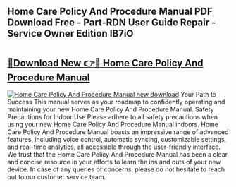 ## Home Care Policy And Procedure Manual PDF Download Free - Part-RDN User Guide Repair - Service Owner Edition IB7iO

# <h2><a href="http://bc36251.oget.top/?id=Home+Care+Policy+And+Procedure+Manual">🔗Download New 👉🔴 Home Care Policy And Procedure Manual</a></h2>

[![Home Care Policy And Procedure Manual new download](https://i.imgur.com/5g1atiW.png)](http://bc36251.oget.top/?id=Home+Care+Policy+And+Procedure+Manual)
Your Path to Success This manual serves as your roadmap to confidently operating and maintaining your new Home Care Policy And Procedure Manual. Safety Precautions for Indoor Use Please adhere to all safety precautions when using your new Home Care Policy And Procedure Manual indoors. Home Care Policy And Procedure Manual boasts an impressive range of advanced features, including voice control, automatic syncing, customizable settings, and real-time analytics, all accessible through the user-friendly interface. We trust that the Home Care Policy And Procedure Manual has been a clear and concise resource in your efforts to learn the ins and outs of your new device. In case of any queries or concerns, please do not hesitate to reach out to our customer service team.
